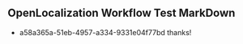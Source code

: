 ## OpenLocalization Workflow Test MarkDown
* a58a365a-51eb-4957-a334-9331e04f77bd thanks!

<!--HONumber=Sep16_HO1-->


